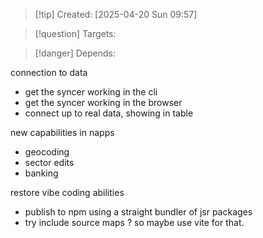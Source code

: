
>[!tip] Created: [2025-04-20 Sun 09:57]

>[!question] Targets: 

>[!danger] Depends: 

connection to data
- get the syncer working in the cli
- get the syncer working in the browser
- connect up to real data, showing in table

new capabilities in napps
- geocoding
- sector edits
- banking





restore vibe coding abilities
- publish to npm using a straight bundler of jsr packages
- try include source maps ? so maybe use vite for that.